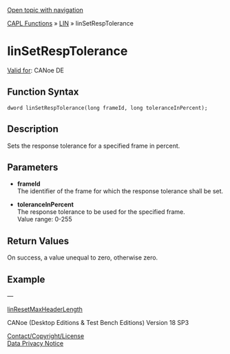 [Open topic with navigation](../../../../../CANoeDEFamily.htm#Topics/CAPLFunctions/LIN/Functions/CAPLfunctionLINSetRespTolerance.md)

[CAPL Functions](../../CAPLfunctions.md) » [LIN](../CAPLfunctionsLINOverview.md) » linSetRespTolerance

# linSetRespTolerance

[Valid for](../../../Shared/FeatureAvailability.md):  CANoe DE

## Function Syntax

```
dword linSetRespTolerance(long frameId, long toleranceInPercent);
```

## Description

Sets the response tolerance for a specified frame in percent.

## Parameters

- **frameId**  
  The identifier of the frame for which the response tolerance shall be set.

- **toleranceInPercent**  
  The response tolerance to be used for the specified frame.  
  Value range: 0-255

## Return Values

On success, a value unequal to zero, otherwise zero.

## Example

—

[linResetMaxHeaderLength](CAPLfunctionLINResetMaxHeaderLength.md)

CANoe (Desktop Editions & Test Bench Editions) Version 18 SP3

[Contact/Copyright/License](../../../Shared/ContactCopyrightLicense.md)  
[Data Privacy Notice](https://www.vector.com/int/en/company/get-info/privacy-policy/)
